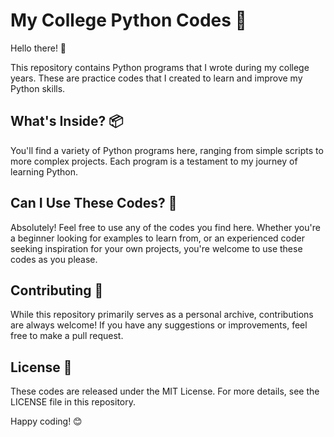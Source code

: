 # My College Python Codes 🐍

Hello there! 👋

This repository contains Python programs that I wrote during my college years. These are practice codes that I created to learn and improve my Python skills.

## What's Inside? 📦

You'll find a variety of Python programs here, ranging from simple scripts to more complex projects. Each program is a testament to my journey of learning Python.

## Can I Use These Codes? 🤔

Absolutely! Feel free to use any of the codes you find here. Whether you're a beginner looking for examples to learn from, or an experienced coder seeking inspiration for your own projects, you're welcome to use these codes as you please.

## Contributing 🤝

While this repository primarily serves as a personal archive, contributions are always welcome! If you have any suggestions or improvements, feel free to make a pull request.

## License 📄

These codes are released under the MIT License. For more details, see the LICENSE file in this repository.

Happy coding! 😊
